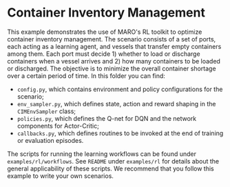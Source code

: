 # Container Inventory Management

This example demonstrates the use of MARO's RL toolkit to optimize container inventory management. The scenario consists of a set of ports, each acting as a learning agent, and vessels that transfer empty containers among them. Each port must decide 1) whether to load or discharge containers when a vessel arrives and 2) how many containers to be loaded or discharged. The objective is to minimize the overall container shortage over a certain period of time. In this folder you can find:
* ``config.py``, which contains environment and policy configurations for the scenario;
* ``env_sampler.py``, which defines state, action and reward shaping in the ``CIMEnvSampler`` class;
* ``policies.py``, which defines the Q-net for DQN and the network components for Actor-Critic;
* ``callbacks.py``, which defines routines to be invoked at the end of training or evaluation episodes.

The scripts for running the learning workflows can be found under ``examples/rl/workflows``. See ``README`` under ``examples/rl`` for details about the general applicability of these scripts. We recommend that you follow this example to write your own scenarios.